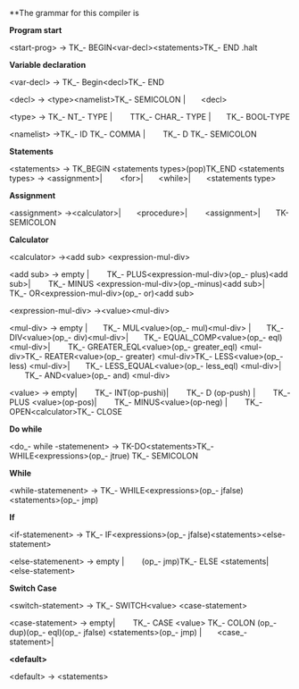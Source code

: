 **The grammar for this compiler is

**Program start**

  \<start-prog\>   →  TK_-  BEGIN\<var-decl\>\<statements\>TK_- END .halt

**Variable declaration**

 \<var-decl\>  → TK_- Begin\<decl\>TK_- END

 \<decl\>  → \<type\>\<namelist\>TK_- SEMICOLON   |
&nbsp;&nbsp;&nbsp;&nbsp;&nbsp;&nbsp;\<decl\> 

 \<type\>  → TK_- NT_- TYPE |
&nbsp;&nbsp;&nbsp;&nbsp;&nbsp;&nbsp; TTK_- CHAR_- TYPE |
&nbsp;&nbsp;&nbsp;&nbsp;&nbsp;&nbsp;TK_- BOOL-TYPE

 \<namelist\> →TK_- ID   TK_- COMMA  |
&nbsp;&nbsp;&nbsp;&nbsp;&nbsp;&nbsp; TK_- D  TK_- SEMICOLON

**Statements**

 \<statements\>  → TK_BEGIN    \<statements types\>(pop)TK_END
 \<statements types\>  → \<assignment\>|
&nbsp;&nbsp;&nbsp;&nbsp;&nbsp;&nbsp; \<for\>|
&nbsp;&nbsp;&nbsp;&nbsp;&nbsp;&nbsp;\<while\>|
&nbsp;&nbsp;&nbsp;&nbsp;&nbsp;&nbsp;\<statements type\>

**Assignment**

 \<assignment\>  →\<calculator\>|
&nbsp;&nbsp;&nbsp;&nbsp;&nbsp;&nbsp;\<procedure\>|
&nbsp;&nbsp;&nbsp;&nbsp;&nbsp;&nbsp;
			\<assignment\>|
&nbsp;&nbsp;&nbsp;&nbsp;&nbsp;&nbsp;TK-SEMICOLON

**Calculator**

 \<calculator\>  →\<add sub\> \<expression-mul-div\>

 \<add sub\>  → empty |
&nbsp;&nbsp;&nbsp;&nbsp;&nbsp;&nbsp; TK_- PLUS\<expression-mul-div\>(op_- plus)\<add sub\>|
&nbsp;&nbsp;&nbsp;&nbsp;&nbsp;&nbsp; TK_- MINUS \<expression-mul-div\>(op_-minus)\<add sub\>|
&nbsp;&nbsp;&nbsp;&nbsp;&nbsp;&nbsp; TK_- OR\<expression-mul-div\>(op_- or)\<add sub\>

 \<expression-mul-div\>  →\<value\>\<mul-div\>

 \<mul-div\>  → empty |
&nbsp;&nbsp;&nbsp;&nbsp;&nbsp;&nbsp;TK_- MUL\<value\>(op_- mul)\<mul-div\>  |
&nbsp;&nbsp;&nbsp;&nbsp;&nbsp;&nbsp;TK_- DIV\<value\>(op_- div)\<mul-div\>|
&nbsp;&nbsp;&nbsp;&nbsp;&nbsp;&nbsp;TK_- EQUAL_COMP\<value\>(op_- eql) \<mul-div\>|
&nbsp;&nbsp;&nbsp;&nbsp;&nbsp;&nbsp; TK_- GREATER_EQL\<value\>(op_- greater_eql) \<mul-div\>TK_- REATER\<value\>(op_- greater) \<mul-div\>TK_- LESS\<value\>(op_- less) \<mul-div\>|
&nbsp;&nbsp;&nbsp;&nbsp;&nbsp;&nbsp;TK_- LESS_EQUAL\<value\>(op_- less_eql) \<mul-div\>|
&nbsp;&nbsp;&nbsp;&nbsp;&nbsp;&nbsp; TK_- AND\<value\>(op_- and) \<mul-div\>

 \<value\>  → empty|
&nbsp;&nbsp;&nbsp;&nbsp;&nbsp;&nbsp; TK_- INT(op-pushi)|
&nbsp;&nbsp;&nbsp;&nbsp;&nbsp;&nbsp; TK_- D (op-push) |
&nbsp;&nbsp;&nbsp;&nbsp;&nbsp;&nbsp; TK_- PLUS \<value\>(op-pos)|
&nbsp;&nbsp;&nbsp;&nbsp;&nbsp;&nbsp; TK_- MINUS\<value\>(op-neg) |
&nbsp;&nbsp;&nbsp;&nbsp;&nbsp;&nbsp; TK_- OPEN\<calculator\>TK_- CLOSE

**Do while**

 \<do_- while -statemenent\> →  TK-DO\<statements\>TK_- WHILE\<expressions\>(op_- jtrue)  TK_- SEMICOLON 

**While**

 \<while-statemenent\> → TK_- WHILE\<expressions\>(op_- jfalse)\<statements\>(op_- jmp) 

**If**

 \<if-statemenent\> → TK_- IF\<expressions\>(op_- jfalse)\<statements\>\<else-statement\>

 \<else-statemenent\> →  empty |
&nbsp;&nbsp;&nbsp;&nbsp;&nbsp;&nbsp; (op_- jmp)TK_- ELSE \<statements|
&nbsp;&nbsp;&nbsp;&nbsp;&nbsp;&nbsp; \<else-statement\>

**Switch Case**

 \<switch-statement\> → TK_- SWITCH\<value\> \<case-statement\>

 \<case-statement\> → empty|
&nbsp;&nbsp;&nbsp;&nbsp;&nbsp;&nbsp; TK_- CASE \<value\> TK_- COLON (op_- dup)(op_- eql)(op_- jfalse) \<statements\>(op_- jmp) |
&nbsp;&nbsp;&nbsp;&nbsp;&nbsp;&nbsp;\<case_- statement\>|
&nbsp;&nbsp;&nbsp;&nbsp;&nbsp;&nbsp; 

**\<default\>**

 \<default\>  → \<statements\>
